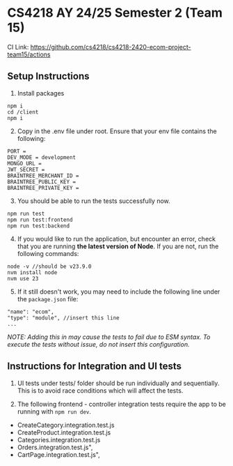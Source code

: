 <h1>CS4218 AY 24/25 Semester 2 (Team 15)</h1>

CI Link: https://github.com/cs4218/cs4218-2420-ecom-project-team15/actions

<h2>Setup Instructions</h2>

1. Install packages

```
npm i
cd /client
npm i
```

2. Copy in the .env file under root. Ensure that your env file contains the following:

```
PORT =
DEV_MODE = development
MONGO_URL =
JWT_SECRET =
BRAINTREE_MERCHANT_ID =
BRAINTREE_PUBLIC_KEY =
BRAINTREE_PRIVATE_KEY =
```

3. You should be able to run the tests successfully now.

```
npm run test
npm run test:frontend
npm run test:backend
```

4. If you would like to run the application, but encounter an error, check that you are running **the latest version of Node**. If you are not, run the following commands:

```
node -v //should be v23.9.0
nvm install node
nvm use 23
```

5. If it still doesn't work, you may need to include the following line under the `package.json` file:

```
"name": "ecom",
"type": "module", //insert this line
...
```

_NOTE: Adding this in may cause the tests to fail due to ESM syntax. To execute the tests without issue, do not insert this configuration._

<h2>Instructions for Integration and UI tests</h2>

1. UI tests under tests/ folder should be run individually and sequentially. This is to avoid race conditions which will affect the tests.

2. The following frontend - controller integration tests require the app to be running with `npm run dev`.

- CreateCategory.integration.test.js
- CreateProduct.integration.test.js
- Categories.integration.test.js
- Orders.integration.test.js",
- CartPage.integration.test.js",
